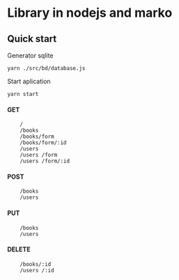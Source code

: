 # Library in nodejs and marko

## Quick start
Generator sqlite
~~~script
yarn ./src/bd/database.js
~~~~

Start aplication
~~~script
yarn start
~~~~

#### GET
```
    /
    /books
    /books/form
    /books/form/:id
    /users 
    /users /form
    /users /form/:id
```
#### POST
```
    /books
    /users 
```
#### PUT
```
    /books
    /users 
```
#### DELETE
```
    /books/:id
    /users /:id
```
